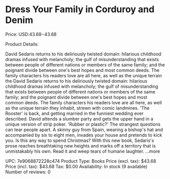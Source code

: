 # Dress Your Family in Corduroy and Denim

Price: USD:$43.68-$43.68

Product Details:

David Sedaris returns to his deliriously twisted domain: hilarious childhood dramas infused with melancholy; the gulf of misunderstanding that exists between people of different nations or members of the same family; and the poignant divide between one's best hopes and most common deeds. The family characters his readers love are all here, as well as the unique terrain the David Sedaris returns to his deliriously twisted domain: hilarious childhood dramas infused with melancholy; the gulf of misunderstanding that exists between people of different nations or members of the same family; and the poignant divide between one's best hopes and most common deeds. The family characters his readers love are all here, as well as the unique terrain they inhabit, strewn with comic landmines. 'The Rooster' is back, and getting married in the funniest wedding ever described. David attends a slumber party and gets the upper hand in a unique version of strip poker. 'Rubber or plastic?' The strangest questions can tear people apart. A skinny guy from Spain, wearing a bishop's hat and accompanied by six to eight men, invades your house and pretends to kick you. Is this any way to spend Christmas? With this new book, Sedaris's prose reaches breathtaking new heights and marks off a territory that is unmistakably his own. Read it and weep tears of humane laughter. ...more

UPC: 7e9068872228c474
Product Type: Books
Price (excl. tax): $43.68
Price (incl. tax): $43.68
Tax: $0.00
Availability: In stock (9 available)
Number of reviews: 0